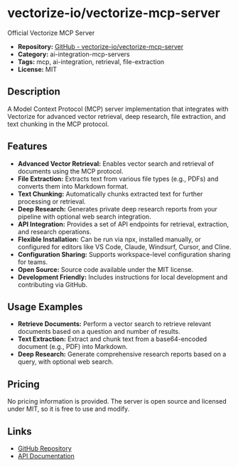 # vectorize-io/vectorize-mcp-server

Official Vectorize MCP Server

- **Repository:** [GitHub - vectorize-io/vectorize-mcp-server](https://github.com/vectorize-io/vectorize-mcp-server/)
- **Category:** ai-integration-mcp-servers
- **Tags:** mcp, ai-integration, retrieval, file-extraction
- **License:** MIT

## Description
A Model Context Protocol (MCP) server implementation that integrates with Vectorize for advanced vector retrieval, deep research, file extraction, and text chunking in the MCP protocol.

## Features
- **Advanced Vector Retrieval:** Enables vector search and retrieval of documents using the MCP protocol.
- **File Extraction:** Extracts text from various file types (e.g., PDFs) and converts them into Markdown format.
- **Text Chunking:** Automatically chunks extracted text for further processing or retrieval.
- **Deep Research:** Generates private deep research reports from your pipeline with optional web search integration.
- **API Integration:** Provides a set of API endpoints for retrieval, extraction, and research operations.
- **Flexible Installation:** Can be run via npx, installed manually, or configured for editors like VS Code, Claude, Windsurf, Cursor, and Cline.
- **Configuration Sharing:** Supports workspace-level configuration sharing for teams.
- **Open Source:** Source code available under the MIT license.
- **Development Friendly:** Includes instructions for local development and contributing via GitHub.

## Usage Examples
- **Retrieve Documents:** Perform a vector search to retrieve relevant documents based on a question and number of results.
- **Text Extraction:** Extract and chunk text from a base64-encoded document (e.g., PDF) into Markdown.
- **Deep Research:** Generate comprehensive research reports based on a query, with optional web search.

## Pricing
No pricing information is provided. The server is open source and licensed under MIT, so it is free to use and modify.

## Links
- [GitHub Repository](https://github.com/vectorize-io/vectorize-mcp-server/)
- [API Documentation](https://docs.vectorize.io/api/api-mcp-server)

